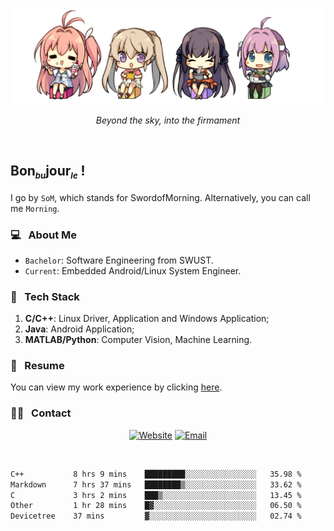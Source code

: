 <img src="./pic/Aokana.png">
<p align="center"><em>Beyond the sky, into the firmament</em></p>

<br/>

## Bon<sub><em><font size=2>bu</font></em></sub>jour<sub><em><font size=2>le</font></em></sub> !

I go by `SoM`, which stands for SwordofMorning. Alternatively, you can call me `Morning`.

### 💻 &nbsp; About Me

- `Bachelor`: Software Engineering from SWUST.
- `Current`: Embedded Android/Linux System Engineer.

### 🔧 &nbsp; Tech Stack

1. **C/C++**: Linux Driver, Application and Windows Application;
2. **Java**: Android Application;
3. **MATLAB/Python**: Computer Vision, Machine Learning.

### 📝 &nbsp; Resume

You can view my work experience by clicking <a href="https://swordofmorning.com/index.php/contact/">here</a>.

### 🤝🏻 &nbsp; Contact

<p align="center">
<a href="https://swordofmorning.com/"><img alt="Website" src="https://img.shields.io/badge/Website-swordofmorning.com-blue?style=flat-square&logo=google-chrome"></a>
<a href="mailto:master@xiaojintao.email
"><img alt="Email" src="https://img.shields.io/badge/Email-master@xiaojintao.email-blue?style=flat-square&logo=gmail"></a>
</p>

<br/>

<!--START_SECTION:waka-->

```txt
C++           8 hrs 9 mins    █████████░░░░░░░░░░░░░░░░   35.98 %
Markdown      7 hrs 37 mins   ████████▒░░░░░░░░░░░░░░░░   33.62 %
C             3 hrs 2 mins    ███▒░░░░░░░░░░░░░░░░░░░░░   13.45 %
Other         1 hr 28 mins    █▓░░░░░░░░░░░░░░░░░░░░░░░   06.50 %
Devicetree    37 mins         ▓░░░░░░░░░░░░░░░░░░░░░░░░   02.74 %
```

<!--END_SECTION:waka-->
